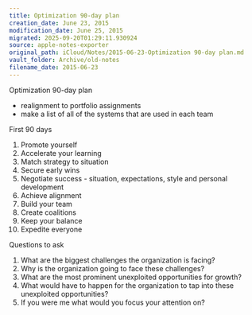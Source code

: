 ```yaml
---
title: Optimization 90-day plan
creation_date: June 23, 2015
modification_date: June 25, 2015
migrated: 2025-09-20T01:29:11.930924
source: apple-notes-exporter
original_path: iCloud/Notes/2015-06-23-Optimization 90-day plan.md
vault_folder: Archive/old-notes
filename_date: 2015-06-23
---
```



Optimization 90-day plan 

- realignment to portfolio assignments
- make a list of all of the systems that are used in each team

First 90 days
1. Promote yourself
2. Accelerate your learning
3. Match strategy to situation
4. Secure early wins
5. Negotiate success - situation, expectations, style and personal development
6. Achieve alignment
7. Build your team
8. Create coalitions
9. Keep your balance 
10. Expedite everyone 

Questions to ask 
1. What are the biggest challenges the organization is facing?
2. Why is the organization going to face these challenges?
3. What are the most prominent unexploited opportunities for growth?
4. What would have to happen for the organization to tap into these unexploited opportunities?
5. If you were me what would you focus your attention on?
